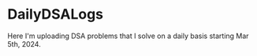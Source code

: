 # DailyDSALogs
Here I'm uploading DSA problems that I solve on a daily basis starting Mar 5th, 2024.
